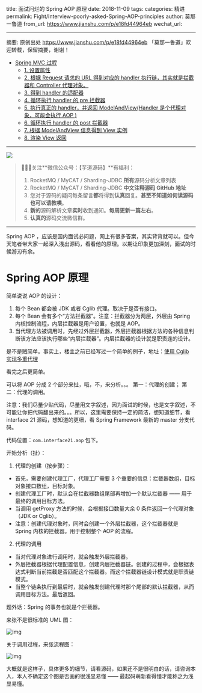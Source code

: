title: 面试问烂的 Spring AOP 原理
date: 2018-11-09
tags:
categories: 精进
permalink: Fight/Interview-poorly-asked-Spring-AOP-principles
author: 莫那一鲁道
from_url: https://www.jianshu.com/p/e18fd44964eb
wechat_url:

-------

摘要: 原创出处 https://www.jianshu.com/p/e18fd44964eb 「莫那一鲁道」欢迎转载，保留摘要，谢谢！

- [Spring MVC 过程](http://www.iocoder.cn/Fight/Interview-poorly-asked-SpringMVC-process/)
  - [1. 设置属性](http://www.iocoder.cn/Fight/Interview-poorly-asked-SpringMVC-process/)
  - [2. 根据 Request 请求的 URL 得到对应的 handler 执行链，其实就是拦截器和 Controller 代理对象。](http://www.iocoder.cn/Fight/Interview-poorly-asked-SpringMVC-process/)
  - [3. 得到 handler 的适配器](http://www.iocoder.cn/Fight/Interview-poorly-asked-SpringMVC-process/)
  - [4. 循环执行 handler 的 pre 拦截器](http://www.iocoder.cn/Fight/Interview-poorly-asked-SpringMVC-process/)
  - [5. 执行真正的 handler，并返回  ModelAndView(Handler 是个代理对象，可能会执行 AOP )](http://www.iocoder.cn/Fight/Interview-poorly-asked-SpringMVC-process/)
  - [6. 循环执行 handler 的 post 拦截器](http://www.iocoder.cn/Fight/Interview-poorly-asked-SpringMVC-process/)
  - [7. 根据 ModelAndView 信息得到 View 实例](http://www.iocoder.cn/Fight/Interview-poorly-asked-SpringMVC-process/)
  - [8. 渲染 View 返回](http://www.iocoder.cn/Fight/Interview-poorly-asked-SpringMVC-process/)

-------

![](http://www.iocoder.cn/images/common/wechat_mp_2017_07_31.jpg)

> 🙂🙂🙂关注**微信公众号：【芋道源码】**有福利：
> 1. RocketMQ / MyCAT / Sharding-JDBC **所有**源码分析文章列表
> 2. RocketMQ / MyCAT / Sharding-JDBC **中文注释源码 GitHub 地址**
> 3. 您对于源码的疑问每条留言**都**将得到**认真**回复。**甚至不知道如何读源码也可以请教噢**。
> 4. **新的**源码解析文章**实时**收到通知。**每周更新一篇左右**。
> 5. **认真的**源码交流微信群。

-------

Spring AOP ，应该是国内面试必问题，网上有很多答案，其实背背就可以。但今天笔者带大家一起深入浅出源码，看看他的原理。以期让印象更加深刻，面试的时候游刃有余。

# Spring AOP 原理

简单说说 AOP 的设计：

1. 每个 Bean 都会被 JDK 或者 Cglib 代理。取决于是否有接口。
2. 每个 Bean 会有多个“方法拦截器”。注意：拦截器分为两层，外层由 Spring 内核控制流程，内层拦截器是用户设置，也就是 AOP。
3. 当代理方法被调用时，先经过外层拦截器，外层拦截器根据方法的各种信息判断该方法应该执行哪些“内层拦截器”。内层拦截器的设计就是职责连的设计。

是不是贼简单。事实上，楼主之前已经写过一个简单的例子，地址：[使用 Cglib 实现多重代理](http://thinkinjava.cn/2018/10/%E4%BD%BF%E7%94%A8-Cglib-%E5%AE%9E%E7%8E%B0%E5%A4%9A%E9%87%8D%E4%BB%A3%E7%90%86/)

看完之后更简单。

可以将 AOP 分成 2 个部分来扯，哦，不，来分析。。。
 第一：代理的创建；
 第二：代理的调用。

注意：我们尽量少贴代码，尽量用文字叙述，因为面试的时候，也是文字叙述，不可能让你把代码翻出来的。。。所以，这里需要保持一定的简洁，想知道细节，看 interface 21 源码，想知道的更细，看 Spring Framework 最新的 master 分支代码。

代码位置：`com.interface21.aop` 包下。

开始分析（扯）：

1. 代理的创建（按步骤）：

- 首先，需要创建代理工厂，代理工厂需要 3 个重要的信息：拦截器数组，目标对象接口数组，目标对象。
- 创建代理工厂时，默认会在拦截器数组尾部再增加一个默认拦截器 —— 用于最终的调用目标方法。
- 当调用 getProxy 方法的时候，会根据接口数量大余 0 条件返回一个代理对象（JDK or  Cglib）。
- 注意：创建代理对象时，同时会创建一个外层拦截器，这个拦截器就是 Spring 内核的拦截器。用于控制整个 AOP 的流程。

2. 代理的调用

- 当对代理对象进行调用时，就会触发外层拦截器。
- 外层拦截器根据代理配置信息，创建内层拦截器链。创建的过程中，会根据表达式判断当前拦截是否匹配这个拦截器。而这个拦截器链设计模式就是职责链模式。
- 当整个链条执行到最后时，就会触发创建代理时那个尾部的默认拦截器，从而调用目标方法。最后返回。

题外话：Spring 的事务也就是个拦截器。

来张不是很标准的 UML 图：



![img](https:////upload-images.jianshu.io/upload_images/4236553-52cc7fe83aba8a2d.png?imageMogr2/auto-orient/strip%7CimageView2/2/w/1000/format/jpeg)



关于调用过程，来张流程图：



![img](https:////upload-images.jianshu.io/upload_images/4236553-115860c16ceed67b.png?imageMogr2/auto-orient/strip%7CimageView2/2/w/1000/format/jpeg)



大概就是这样子，具体更多的细节，请看源码，如果还不是很明白的话，请咨询本人，本人不确定这个图是否画的很浅显易懂 —— 最起码萌新看得懂才能称之为浅显易懂。